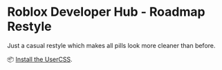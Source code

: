 # Roblox Developer Hub - Roadmap Restyle
Just a casual restyle which makes all pills look more cleaner than before.

📦 [Install the UserCSS](https://raw.githubusercontent.com/RealSimplyData/devhubrestyle/master/devhubrestyle.user.css).
